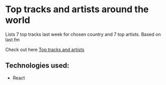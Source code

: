 # Top tracks and artists around the world

Lists 7 top tracks last week for chosen country and 7 top artists. Based on last.fm

Check out here [Top tracks and artists](https://tombohub.github.io/top-tracks/)

## Technologies used:

- React
